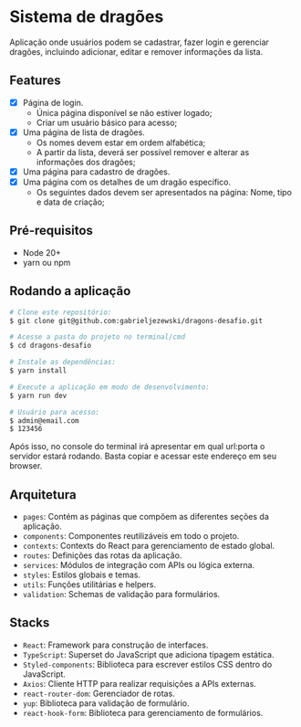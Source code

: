 # Sistema de dragões

Aplicação onde usuários podem se cadastrar, fazer login e gerenciar dragões, incluindo adicionar, editar e remover informações da lista.

## Features

- [x] Página de login.
  - Única página disponível se não estiver logado;
  - Criar um usuário básico para acesso;
- [x] Uma página de lista de dragões.
  - Os nomes devem estar em ordem alfabética;
  - A partir da lista, deverá ser possível remover e alterar as informações dos dragões;
- [x] Uma página para cadastro de dragões.
- [x] Uma página com os detalhes de um dragão específico.
  - Os seguintes dados devem ser apresentados na página: Nome, tipo e data de criação;

## Pré-requisitos

- Node 20+
- yarn ou npm

## Rodando a aplicação

```bash
# Clone este repositório:
$ git clone git@github.com:gabrieljezewski/dragons-desafio.git
```

```bash
# Acesse a pasta do projeto no terminal/cmd
$ cd dragons-desafio
```

```bash
# Instale as dependências:
$ yarn install
```

```bash
# Execute a aplicação em modo de desenvolvimento:
$ yarn run dev
```

```bash
# Usuário para acesso:
$ admin@email.com
$ 123456
```

Após isso, no console do terminal irá apresentar em qual url:porta o servidor estará rodando. Basta copiar e acessar este endereço em seu browser.

## Arquitetura

- `pages`: Contém as páginas que compõem as diferentes seções da aplicação.
- `components`: Componentes reutilizáveis em todo o projeto.
- `contexts`: Contexts do React para gerenciamento de estado global.
- `routes`: Definições das rotas da aplicação.
- `services`: Módulos de integração com APIs ou lógica externa.
- `styles`: Estilos globais e temas.
- `utils`: Funções utilitárias e helpers.
- `validation`: Schemas de validação para formulários.

## Stacks

- `React`: Framework para construção de interfaces.
- `TypeScript`: Superset do JavaScript que adiciona tipagem estática.
- `Styled-components`: Biblioteca para escrever estilos CSS dentro do JavaScript.
- `Axios`: Cliente HTTP para realizar requisições a APIs externas.
- `react-router-dom`: Gerenciador de rotas.
- `yup`: Biblioteca para validação de formulário.
- `react-hook-form`: Biblioteca para gerenciamento de formulários.
